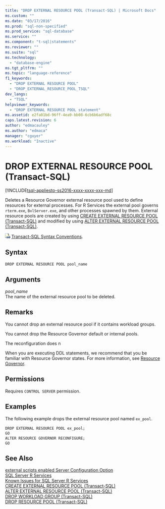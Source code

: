 ```yaml
---
title: "DROP EXTERNAL RESOURCE POOL (Transact-SQL) | Microsoft Docs"
ms.custom: ""
ms.date: "03/17/2016"
ms.prod: "sql-non-specified"
ms.prod_service: "sql-database"
ms.service: ""
ms.component: "t-sql|statements"
ms.reviewer: ""
ms.suite: "sql"
ms.technology: 
  - "database-engine"
ms.tgt_pltfrm: ""
ms.topic: "language-reference"
f1_keywords: 
  - "DROP EXTERNAL RESOURCE POOL"
  - "DROP_EXTERNAL_RESOURCE_POOL_TSQL"
dev_langs: 
  - "TSQL"
helpviewer_keywords: 
  - "DROP EXTERNAL RESOURCE POOL statement"
ms.assetid: e2fa01bd-96ff-4ea9-bb08-6cb6b6adf68c
caps.latest.revision: 6
author: "edmacauley"
ms.author: "edmaca"
manager: "cguyer"
ms.workload: "Inactive"
---
```

# DROP EXTERNAL RESOURCE POOL (Transact-SQL)
[!INCLUDE[tsql-appliesto-ss2016-xxxx-xxxx-xxx-md](../../includes/tsql-appliesto-ss2016-xxxx-xxxx-xxx-md.md)]

  Deletes a Resource Governor external resource pool used to define resources for external processes. For R Services the external pool governs `rterm.exe`, `BxlServer.exe`, and other processes spawned by them. External resource pools are created by using [CREATE EXTERNAL RESOURCE POOL &#40;Transact-SQL&#41;](../../t-sql/statements/create-external-resource-pool-transact-sql.md) and modified by using [ALTER EXTERNAL RESOURCE POOL &#40;Transact-SQL&#41;](../../t-sql/statements/alter-external-resource-pool-transact-sql.md).  
  
 ![Topic link icon](../../database-engine/configure-windows/media/topic-link.gif "Topic link icon") [Transact-SQL Syntax Conventions](../../t-sql/language-elements/transact-sql-syntax-conventions-transact-sql.md).  
  
## Syntax  
  
```  
DROP EXTERNAL RESOURCE POOL pool_name  
```  
  
## Arguments  
 *pool_name*  
 The name of the external resource pool to be deleted.  
  
## Remarks  
 You cannot drop an external resource pool if it contains workload groups.  
  
 You cannot drop the Resource Governor default or internal pools.  
  
 The reconfiguration does n  
  
 When you are executing DDL statements, we recommend that you be familiar with Resource Governor states. For more information, see [Resource Governor](../../relational-databases/resource-governor/resource-governor.md).  
  
## Permissions  
 Requires `CONTROL SERVER` permission.  
  
## Examples  
 The following example drops the external resource pool named `ex_pool`.  
  
```  
DROP EXTERNAL RESOURCE POOL ex_pool;  
GO  
ALTER RESOURCE GOVERNOR RECONFIGURE;  
GO  
```  
  
## See Also  
 [external scripts enabled Server Configuration Option](../../database-engine/configure-windows/external-scripts-enabled-server-configuration-option.md)   
 [SQL Server R Services](../../advanced-analytics/r-services/sql-server-r-services.md)   
 [Known Issues for SQL Server R Services](../../advanced-analytics/r-services/known-issues-for-sql-server-r-services.md)   
 [CREATE EXTERNAL RESOURCE POOL &#40;Transact-SQL&#41;](../../t-sql/statements/create-external-resource-pool-transact-sql.md)   
 [ALTER EXTERNAL RESOURCE POOL &#40;Transact-SQL&#41;](../../t-sql/statements/alter-external-resource-pool-transact-sql.md)   
 [DROP WORKLOAD GROUP &#40;Transact-SQL&#41;](../../t-sql/statements/drop-workload-group-transact-sql.md)   
 [DROP RESOURCE POOL &#40;Transact-SQL&#41;](../../t-sql/statements/drop-resource-pool-transact-sql.md)  
  
  
